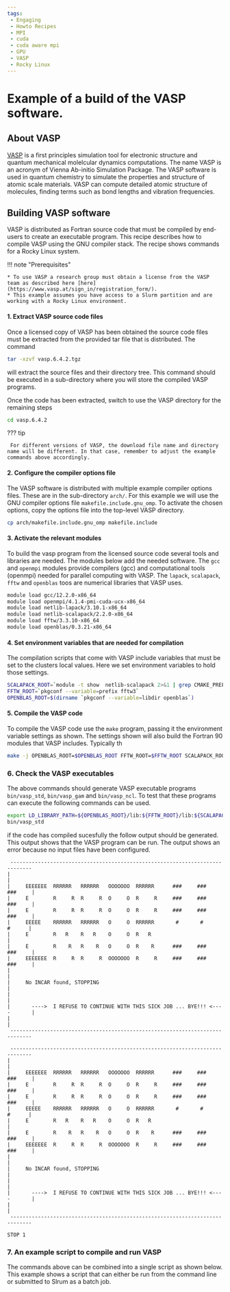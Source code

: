 ```yaml
---
tags:
 - Engaging
 - Howto Recipes
 - MPI
 - cuda
 - cuda aware mpi
 - GPU
 - VASP
 - Rocky Linux
---
```


# Example of a build of the VASP software.

## About VASP

[VASP](https://www.vasp.at) is a first principles simulation tool for electronic structure and quantum mechanical molelcular dynamics computations. The name VASP is an acronym of Vienna Ab-initio Simulation Package. The VASP software is used in quantum chemistry to simulate the properties and structure of atomic scale materials. VASP can compute
detailed atomic structure of molecules, finding terms such as bond lengths and vibration frequencies.

## Building VASP software

VASP is distributed as Fortran source code that must be compiled by end-users to create an executable program. This recipe describes how to compile
VASP using the GNU compiler stack. The recipe shows commands for a Rocky Linux system.

!!! note "Prerequisites"

    * To use VASP a research group must obtain a license from the VASP team as described here [here](https://www.vasp.at/sign_in/registration_form/).
    * This example assumes you have access to a Slurm partition and are working with a Rocky Linux environment.

#### 1. Extract VASP source code files

Once a licensed copy of VASP has been obtained the source code files must be extracted from the provided tar file that is
distributed. The command

```bash
tar -xzvf vasp.6.4.2.tgz
```

will extract the source files and their directory tree. This command should be executed in a sub-directory where you will
store the compiled VASP programs. 

Once the code has been extracted, switch to use the VASP directory for the remaining steps

```bash
cd vasp.6.4.2
```

??? tip

     For different versions of VASP, the download file name and directory name will be different. In that case, remember to adjust the example commands above accordingly.

#### 2. Configure the compiler options file

The VASP software is distributed with multiple example compiler options files. 
These are in the sub-directory `arch/`. 
For this example we will use the GNU compiler options file `makefile.include.gnu_omp`. 
To activate the chosen options, copy the options file into the top-level VASP directory.

```bash
cp arch/makefile.include.gnu_omp makefile.include
```

#### 3. Activate the relevant modules

To build the vasp program from the licensed source code several tools and libraries are needed. 
The modules below add the needed software. 
The `gcc` and `openmpi` modules provide compilers (gcc) and computational tools (openmpi) 
needed for parallel computing with VASP. 
The `lapack`, `scalapack`, `fftw` and `openblas` toos are numerical libraries that VASP uses.

```bash
module load gcc/12.2.0-x86_64
module load openmpi/4.1.4-pmi-cuda-ucx-x86_64
module load netlib-lapack/3.10.1-x86_64
module load netlib-scalapack/2.2.0-x86_64
module load fftw/3.3.10-x86_64
module load openblas/0.3.21-x86_64
```

#### 4. Set environment variables that are needed for compilation

The compilation scripts that come with VASP include variables that must be set to
the clusters local values. Here we set environment variables to hold those settings.

```bash
SCALAPACK_ROOT=`module -t show  netlib-scalapack 2>&1 | grep CMAKE_PREFIX_PATH | awk -F, '{print $2}'  | awk -F\" '{print $2}'`
FFTW_ROOT=`pkgconf --variable=prefix fftw3`
OPENBLAS_ROOT=$(dirname `pkgconf --variable=libdir openblas`)
```

#### 5. Compile the VASP code

To compile the VASP code use the `make` program, passing it the environment variable settings as
shown. The settings shown will also build the Fortran 90 modules that VASP includes. Typically th

```bash
make -j OPENBLAS_ROOT=$OPENBLAS_ROOT FFTW_ROOT=$FFTW_ROOT SCALAPACK_ROOT=$SCALAPACK_ROOT MODS=1 DEPS=1
```

### 6. Check the VASP executables

The above commands should generate VASP executable programs `bin/vasp_std`, `bin/vasp_gam` and
`bin/vasp_ncl`. To test that these programs can execute the following commands can be used.

```bash
export LD_LIBRARY_PATH=${OPENBLAS_ROOT}/lib:${FFTW_ROOT}/lib:${SCALAPACK_ROOT}/lib:${LD_LIBRARY_PATH}
bin/vasp_std
```

if the code has compiled sucesfully the follow output should be generated. This output shows that the 
VASP program can be run. The output shows an error because no input files have been configured.

```
 -----------------------------------------------------------------------------
|                                                                             |
|     EEEEEEE  RRRRRR   RRRRRR   OOOOOOO  RRRRRR      ###     ###     ###     |
|     E        R     R  R     R  O     O  R     R     ###     ###     ###     |
|     E        R     R  R     R  O     O  R     R     ###     ###     ###     |
|     EEEEE    RRRRRR   RRRRRR   O     O  RRRRRR       #       #       #      |
|     E        R   R    R   R    O     O  R   R                               |
|     E        R    R   R    R   O     O  R    R      ###     ###     ###     |
|     EEEEEEE  R     R  R     R  OOOOOOO  R     R     ###     ###     ###     |
|                                                                             |
|     No INCAR found, STOPPING                                                |
|                                                                             |
|       ---->  I REFUSE TO CONTINUE WITH THIS SICK JOB ... BYE!!! <----       |
|                                                                             |
 -----------------------------------------------------------------------------

 -----------------------------------------------------------------------------
|                                                                             |
|     EEEEEEE  RRRRRR   RRRRRR   OOOOOOO  RRRRRR      ###     ###     ###     |
|     E        R     R  R     R  O     O  R     R     ###     ###     ###     |
|     E        R     R  R     R  O     O  R     R     ###     ###     ###     |
|     EEEEE    RRRRRR   RRRRRR   O     O  RRRRRR       #       #       #      |
|     E        R   R    R   R    O     O  R   R                               |
|     E        R    R   R    R   O     O  R    R      ###     ###     ###     |
|     EEEEEEE  R     R  R     R  OOOOOOO  R     R     ###     ###     ###     |
|                                                                             |
|     No INCAR found, STOPPING                                                |
|                                                                             |
|       ---->  I REFUSE TO CONTINUE WITH THIS SICK JOB ... BYE!!! <----       |
|                                                                             |
 -----------------------------------------------------------------------------

STOP 1
```

### 7. An example script to compile and run VASP

The commands above can be combined into a single script as shown below. This example
shows a script that can either be run from the command line or submitted to Slrum 
as a batch job.


